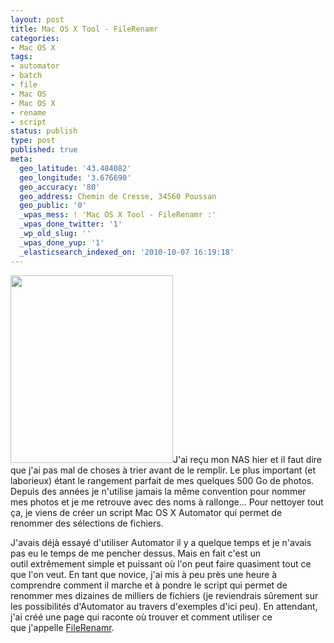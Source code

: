 ```yaml
---
layout: post
title: Mac OS X Tool - FileRenamr
categories:
- Mac OS X
tags:
- automator
- batch
- file
- Mac OS
- Mac OS X
- rename
- script
status: publish
type: post
published: true
meta:
  geo_latitude: '43.484082'
  geo_longitude: '3.676690'
  geo_accuracy: '80'
  geo_address: Chemin de Cresse, 34560 Poussan
  geo_public: '0'
  _wpas_mess: ! 'Mac OS X Tool - FileRenamr :'
  _wpas_done_twitter: '1'
  _wp_old_slug: ''
  _wpas_done_yup: '1'
  _elasticsearch_indexed_on: '2010-10-07 16:19:18'
---
```

<a href="http://www.flickr.com/photos/hamerling/4321511545/"><img class="alignright" title="OS X" src="http://farm3.static.flickr.com/2784/4321511545_c059ecbbe5.jpg" alt="" width="260" height="300" /></a>J'ai reçu mon NAS hier et il faut dire que j'ai pas mal de choses à trier avant de le remplir. Le plus important (et laborieux) étant le rangement parfait de mes quelques 500 Go de photos. Depuis des années je n'utilise jamais la même convention pour nommer mes photos et je me retrouve avec des noms à rallonge... Pour nettoyer tout ça, je viens de créer un script Mac OS X Automator qui permet de renommer des sélections de fichiers.

J'avais déjà essayé d'utiliser Automator il y a quelque temps et je n'avais pas eu le temps de me pencher dessus. Mais en fait c'est un outil extrêmement simple et puissant où l'on peut faire quasiment tout ce que l'on veut. En tant que novice, j'ai mis à peu près une heure à comprendre comment il marche et à pondre le script qui permet de renommer mes dizaines de milliers de fichiers (je reviendrais sûrement sur les possibilités d'Automator au travers d'exemples d'ici peu). En attendant, j'ai créé une page qui raconte où trouver et comment utiliser ce que j'appelle <a href="http://chamerling.org/soft/filerenamr/" target="_self">FileRenamr</a>.
